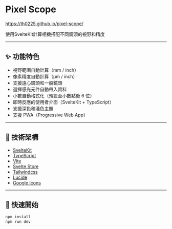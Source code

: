# Pixel Scope

https://th0225.github.io/pixel-scope/

使用SvelteKit計算相機搭配不同鏡頭的視野和精度

---

## ✨ 功能特色

- 視野範圍自動計算（mm / inch）
- 像素精度自動計算（µm / inch）
- 支援遠心鏡頭和一般鏡頭
- 選擇感光元件自動帶入資料
- 小數自動格式化（預設至小數點後 6 位）
- 即時反應的使用者介面（SvelteKit + TypeScript）
- 支援深色和淺色主題
- 支援 PWA（Progressive Web App）

---

## 🧱 技術架構

- [SvelteKit](https://kit.svelte.dev)
- [TypeScript](https://www.typescriptlang.org/)
- [Vite](https://vite.dev/)
- [Svelte Store](https://svelte.dev/docs#run-time-svelte-store)
- [Tailwindcss](https://tailwindcss.com/)
- [Lucide](https://lucide.dev/)
- [Google Icons](https://fonts.google.com/icons?icon.size=48&icon.color=%231976D2)

---

## 🚀 快速開始

```bash
npm install
npm run dev
```
